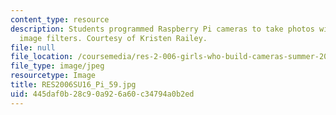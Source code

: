 ```yaml
---
content_type: resource
description: Students programmed Raspberry Pi cameras to take photos with different
  image filters. Courtesy of Kristen Railey.
file: null
file_location: /coursemedia/res-2-006-girls-who-build-cameras-summer-2016/445daf0b28c90a926a60c34794a0b2ed_RES2006SU16_Pi_59.jpg
file_type: image/jpeg
resourcetype: Image
title: RES2006SU16_Pi_59.jpg
uid: 445daf0b-28c9-0a92-6a60-c34794a0b2ed
---
```

